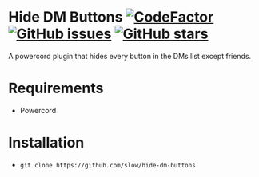 # Hide DM Buttons [![CodeFactor](https://www.codefactor.io/repository/github/slow/hide-dm-buttons/badge)](https://www.codefactor.io/repository/github/slow/hide-dm-buttons) [![GitHub issues](https://img.shields.io/github/issues/slow/hide-dm-buttons?style=flat)](https://github.com/slow/hide-dm-buttons/issues) [![GitHub stars](https://img.shields.io/github/stars/slow/hide-dm-buttons?style=flat)](https://github.com/slow/hide-dm-buttons/stargazers)

A powercord plugin that hides every button in the DMs list except friends.

# Requirements

-  Powercord

# Installation

-  `git clone https://github.com/slow/hide-dm-buttons`